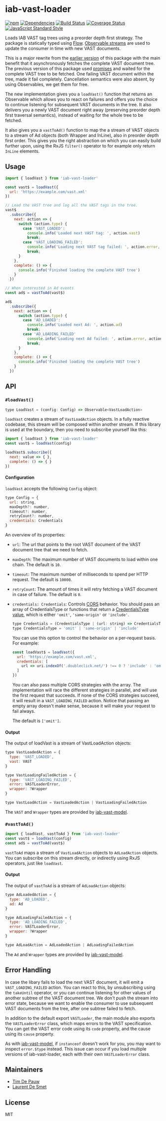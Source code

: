 # iab-vast-loader

[![npm](https://img.shields.io/npm/v/iab-vast-loader.svg)](https://www.npmjs.com/package/iab-vast-loader) [![Dependencies](https://img.shields.io/david/zentrick/iab-vast-loader.svg)](https://david-dm.org/zentrick/iab-vast-loader) [![Build Status](https://img.shields.io/circleci/project/github/zentrick/iab-vast-loader/master.svg)](https://circleci.com/gh/zentrick/iab-vast-loader) [![Coverage Status](https://img.shields.io/coveralls/zentrick/iab-vast-loader/master.svg)](https://coveralls.io/r/zentrick/iab-vast-loader) [![JavaScript Standard Style](https://img.shields.io/badge/code%20style-standard-brightgreen.svg)](http://standardjs.com/)

Loads IAB VAST tag trees using a preorder depth first strategy. The package is statically typed using [Flow](https://flow.org). [Observable streams](http://npmjs.com/package/rxjs) are used to update the consumer in time with new VAST documents.

This is a major rewrite from the [earlier version](https://github.com/zentrick/iab-vast-loader/tree/v0.8.0) of this package with the main benefit that it asynchronously fetches the complete VAST document tree. The previous version of this package used [promises](https://developer.mozilla.org/en-US/docs/Web/JavaScript/Guide/Using_promises) and waited for the complete VAST tree to be fetched. One failing VAST document within the tree, made it fail completely. Cancellation semantics were also absent, by using Observables, we get them for free.

The new implementation gives you a `loadVast()` function that returns an Observable which allows you to react on failures and offers you the choice to continue listening for subsequent VAST documents in the tree. It also delivers you a newly VAST document right away (preserving preorder depth first traversal semantics), instead of waiting for the whole tree to be fetched.

It also gives you a `vastToAd()` function to map the a stream of VAST objects to a stream of Ad objects (both Wrapper and InLine), also in preorder depth first order. This gives you the right abstraction on which you can easily build further upon, using the RxJS `filter()` operator to for example only return `InLine` elements.

## Usage

```js
import { loadVast } from 'iab-vast-loader'

const vast$ = loadVast({
  url: 'https://example.com/vast.xml'
})

// Load the VAST tree and log all the VAST tags in the tree.
vast$
  .subscribe({
    next: action => {
      switch (action.type) {
        case 'VAST_LOADED':
          console.info('Loaded next VAST tag: ', action.vast)
          break;
        case 'VAST_LOADING_FAILED':
          console.info('Loading next VAST tag failed: ', action.error, action.wrapper)
          break;
      }
    },
    complete: () => {
      console.info('Finished loading the complete VAST tree')
    }
  })

// When interested in Ad events
const ad$ = vastToAd(vast$)

ad$
  .subscribe({
    next: action => {
      switch (action.type) {
        case 'AD_LOADED':
          console.info('Loaded next Ad: ', action.ad)
          break;
        case 'AD_LOADING_FAILED'
          console.info('Loading next Ad failed: ', action.error, action.wrapper)
          break;
      }
    },
    complete: () => {
      console.info('Finished loading the complete VAST tree')
    }
  })
```

## API

### `#loadVast()`

```js
type LoadVast = (config: Config) => Observable<VastLoadAction>
```

`loadVast` creates a stream of `VastLoadAction` objects. In a fully reactive codebase, this stream will be composed within another stream. If this library is used at the boundary, then you need to subscribe yourself like this:

```js
import { loadVast } from 'iab-vast-loader'
const vast$ = loadVast(config)

loadVast$.subscribe({
  next: value => { },
  complete: () => { }
})
```

#### Configuration

`loadVast` accepts the following `Config` object:

```js
type Config = {
  url: string,
  maxDepth?: number,
  timeout?: number,
  retryCount?: number,
  credentials: Credentials
}
```

An overview of its properties:

- `url`: The url that points to the root VAST document of the VAST document tree that we need to fetch.
- `maxDepth`: The maximum number of VAST documents to load within one chain. The default is
`10`.
- `timeout`: The maximum number of milliseconds to spend per HTTP request. The default is
`10000`.
- `retryCount`: The amount of times it will retry fetching a VAST document in case of failure. The default is `0`.
- `credentials: Credentials`: Controls [CORS](https://en.wikipedia.org/wiki/Cross-origin_resource_sharing)
behavior. You should pass an array of CredentialsType or functions that return a [CredentialsType value]((https://developer.mozilla.org/en-US/docs/Web/API/Request/credentials)), which is either `'omit'`, `'same-origin'` or `'include'`.

  ```js
  type Credentials = (CredentialsType | (url: string) => CredentialsType)[]
  type CredentialsType = 'omit' | 'same-origin' | 'include'
  ```

  You can use this option to control the behavior on a per-request basis. For example:

  ```js
  const loadVast$ = loadVast({
    url: 'https://example.com/vast.xml',
    credentials: [
      url => uri.indexOf('.doubleclick.net/') !== 0 ? 'include' : 'omit'
    ]
  })
  ```

  You can also pass multiple CORS strategies with the array. The implementation will race the different strategies in parallel, and will use the first request that succeeds. If none of the CORS strategies succeed, it will result in a `VAST_LOADING_FAILED` action. Notice that passing an empty array doesn't make sense, because it will make your request to fail always.

  The default is `['omit']`.

#### Output

The output of loadVast is a stream of VastLoadAction objects:

```js
type VastLoadedAction = {
  type: 'VAST_LOADED',
  vast: VAST
}

type VastLoadingFailedAction = {
  type: 'VAST_LOADING_FAILED',
  error: VASTLoaderError,
  wrapper: ?Wrapper
}

type VastLoadAction = VastLoadedAction | VastLoadingFailedAction
```

The `VAST` and `Wrapper` types are provided by [iab-vast-model](https://www.npmjs.com/package/iab-vast-model).

### `#vastToAd()`

```js
import { loadVast, vastToAd } from 'iab-vast-loader'
const vast$ = loadVast(config)
const ad$ = vastToAd(vast$)
```

`vastToAd` maps a stream of `VastLoadAction` objects to `AdLoadAction` objects. You can subscribe on this stream directly, or indirectly using RxJS operators, just like `loadVast`.

#### Output

The output of `vastToAd` is a stream of `AdLoadAction` objects:

```js
type AdLoadedAction = {
  type: 'AD_LOADED',
  ad: Ad
}

type AdLoadingFailedAction = {
  type: 'AD_LOADING_FAILED',
  error: VASTLoaderError,
  wrapper: ?Wrapper
}

type AdLoadAction = AdLoadedAction | AdLoadingFailedAction
```

The `Ad` and `Wrapper` types are provided by [iab-vast-model](https://www.npmjs.com/package/iab-vast-model).

## Error Handling

In case the libary fails to load the next VAST document, it will emit a `VAST_LOADING_FAILED` action. You can react to this, by unsubscribing using the `takeUntil` operator, or you can continue listening for other values of another subtree of the VAST document tree. We don't push the stream into error state, because we want to enable the consumer to use subsequent VAST documents from the tree, after one subtree failed to fetch.

In addition to the default export `VASTLoader`, the main module also exports
the `VASTLoaderError` class, which maps errors to the VAST specification. You can get the VAST error code using its `code` property, and the cause using its `cause` property.

As with [iab-vast-model](https://www.npmjs.com/package/iab-vast-model), if
`instanceof` doesn't work for you, you may want to inspect `error.$type`
instead. This issue can occur if you load multiple versions of iab-vast-loader,
each with their own `VASTLoaderError` class.

## Maintainers

- [Tim De Pauw](https://github.com/timdp)
- [Laurent De Smet](https://github.com/laurentdesmet)

## License

MIT
